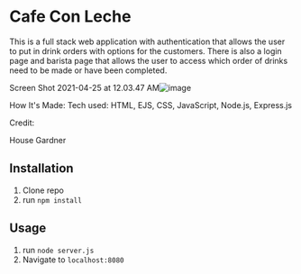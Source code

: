 

# Cafe Con Leche 

This is a full stack web application with authentication that allows the user to put in drink orders with options for the customers. There is also a login page and barista page that allows the user to access which order of drinks need to be made or have been completed.


Screen Shot 2021-04-25 at 12.03.47 AM![image](https://user-images.githubusercontent.com/60766420/115981175-f96bcd80-a55f-11eb-9e9f-2e4d890ec25f.png)


How It's Made:
Tech used: HTML, EJS, CSS, JavaScript, Node.js, Express.js

Credit:

House Gardner

## Installation

1. Clone repo
2. run `npm install`

## Usage

1. run `node server.js`
2. Navigate to `localhost:8080`
